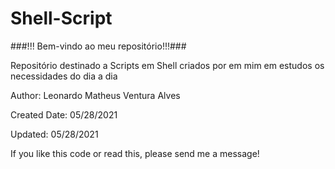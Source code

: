 # Shell-Script

###!!! Bem-vindo ao meu repositório!!!###

Repositório destinado a Scripts em Shell criados por em mim em estudos os necessidades do dia a dia

Author: Leonardo Matheus Ventura Alves

Created Date: 05/28/2021

Updated: 05/28/2021

If you like this code or read this, please send me a message!
